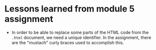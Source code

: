 # Lessons learned from module 5 assignment
+ In order to be able to replace some parts of the HTML code from the `.html` document, we need a unique identifier. In the assignment, there are the "mustach" curly braces used to accomplish this.  